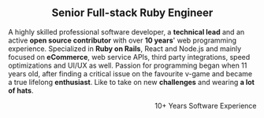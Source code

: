 <h2 align="center"> Senior Full-stack Ruby Engineer </h2>

A highly skilled professional software developer, a **technical lead** and an active **open source contributor** with over **10 years**' web programming experience.
Specialized in **Ruby on Rails**, React and Node.js and mainly focused on **eCommerce**, web service APIs, third party integrations, speed optimizations and UI/UX as well.
Passion for programming began when 11 years old, after finding a critical issue on the favourite v-game and became a true lifelong **enthusiast**.
Like to take on new **challenges** and wearing **a lot of hats**.

<p align="right">10+ Years Software Experience</p>
